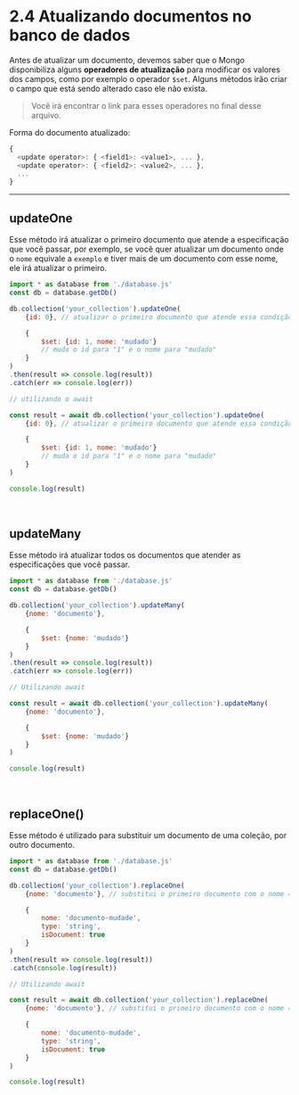 # 2.4 Atualizando documentos no banco de dados

Antes de atualizar um documento, devemos saber que o Mongo disponibiliza alguns **operadores de atualização** para modificar os valores dos campos, como por exemplo o operador `$set`. Alguns métodos irão criar o campo que está sendo alterado caso ele não exista.

> Você irá encontrar o link para esses operadores no final desse arquivo.

Forma do documento atualizado:

```javascript
{
  <update operator>: { <field1>: <value1>, ... },
  <update operator>: { <field2>: <value2>, ... },
  ...
}
```

***

## updateOne

Esse método irá atualizar o primeiro documento que atende a especificação que você passar, por exemplo, se você quer atualizar um documento onde o `nome` equivale a `exemplo` e tiver mais de um documento com esse nome, ele irá atualizar o primeiro.

```javascript
import * as database from './database.js'
const db = database.getDb()

db.collection('your_collection').updateOne(
    {id: 0}, // atualizar o primeiro documento que atende essa condição

    {
        $set: {id: 1, nome: 'mudado'}
        // muda o id para "1" e o nome para "mudado"
    }
)
.then(result => console.log(result))
.catch(err => console.log(err))

// utilizando o await

const result = await db.collection('your_collection').updateOne(
    {id: 0}, // atualizar o primeiro documento que atende essa condição

    {
        $set: {id: 1, nome: 'mudado'}
        // muda o id para "1" e o nome para "mudado"
    }
)

console.log(result)
```

<br>

## updateMany

Esse método irá atualizar todos os documentos que atender as especificações que você passar.

```javascript
import * as database from './database.js'
const db = database.getDb()

db.collection('your_collection').updateMany(
    {nome: 'documento'},

    {
        $set: {nome: 'mudado'}
    }
)
.then(result => console.log(result))
.catch(err => console.log(err))

// Utilizando await

const result = await db.collection('your_collection').updateMany(
    {nome: 'documento'},

    {
        $set: {nome: 'mudado'}
    }
)

console.log(result)
```

<br>

## replaceOne()

Esse método é utilizado para substituir um documento de uma coleção, por outro documento.

```javascript
import * as database from './database.js'
const db = database.getDb()

db.collection('your_collection').replaceOne(
    {nome: 'documento'}, // substitui o primeiro documento com o nome = 'documento'

    {
        nome: 'documento-mudade',
        type: 'string',
        isDocument: true
    }
)
.then(result => console.log(result))
.catch(console.log(result))

// Utilizando await

const result = await db.collection('your_collection').replaceOne(
    {nome: 'documento'}, // substitui o primeiro documento com o nome = 'documento'

    {
        nome: 'documento-mudade',
        type: 'string',
        isDocument: true
    }
)

console.log(result)

```